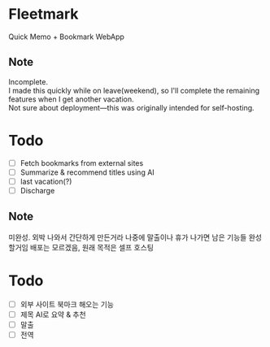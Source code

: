 # Fleetmark
Quick Memo + Bookmark WebApp

## Note
Incomplete.  
I made this quickly while on leave(weekend), so I'll complete the remaining features when I get another vacation.  
Not sure about deployment—this was originally intended for self-hosting.

# Todo
- [ ] Fetch bookmarks from external sites
- [ ] Summarize & recommend titles using AI
- [ ] last vacation(?)
- [ ] Discharge

## Note
미완성.
외박 나와서 간단하게 만든거라 나중에 말출이나 휴가 나가면 남은 기능들 완성할거임
배포는 모르겠음, 원래 목적은 셀프 호스팅

# Todo
- [ ] 외부 사이트 북마크 해오는 기능
- [ ] 제목 AI로 요약 & 추천
- [ ] 말출
- [ ] 전역